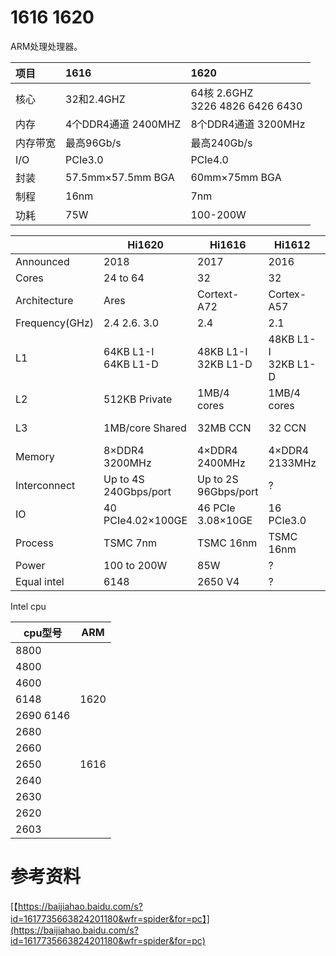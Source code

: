1616 1620
=====================



ARM处理处理器。


|项目     |1616                | 1620      |
|:--------|:-------------------|:----------|
|核心     |32和2.4GHZ          |64核 2.6GHZ <br /> 3226 4826 6426 6430|
|内存     |4个DDR4通道 2400MHZ |8个DDR4通道 3200MHz                   |
|内存带宽 |最高96Gb/s          |最高240Gb/s                           |
|I/O      |PCIe3.0             |PCIe4.0                               |
|封装     |57.5mm×57.5mm BGA   |60mm×75mm BGA                         |
|制程     |16nm                |7nm                                   |
|功耗     |75W                 |100-200W                              |


|                  | Hi1620                     | Hi1616                    | Hi1612                    | Hi1610                    |
|------------------|----------------------      |----------------------     |----------------------     |----------------------     |
| Announced        | 2018                       | 2017                      | 2016                      | 2015                      |
| Cores            | 24 to 64                   | 32                        | 32                        | 16                        |
| Architecture     | Ares                       | Cortext\-A72              | Cortex\-A57               | Cortex\-A57               |
| Frequency\(GHz\) | 2\.4 2\.6\. 3\.0           | 2\.4                      | 2\.1                      | 2\.1                      |
| L1               | 64KB L1\-I<br>64KB L1\-D   | 48KB L1\-I<br>32KB L1\-D  | 48KB L1\-I<br>32KB L1\-D  | 48KB L1\-I<br>32KB L1\-D  |
| L2               | 512KB Private              | 1MB/4 cores               | 1MB/4 cores               | 1MB/4 cores               |
| L3               | 1MB/core Shared            | 32MB CCN                  | 32 CCN                    | 16MB CCN                  |
| Memory           | 8×DDR4 3200MHz             | 4×DDR4 2400MHz            | 4×DDR4 2133MHz            | 4×DDR4 1866MHz            |
| Interconnect     | Up to 4S 240Gbps/port      | Up to 2S 96Gbps/port      | ?                         | ?                         |
| IO               | 40 PCIe4\.02×100GE         | 46 PCIe 3\.08×10GE        | 16 PCIe3\.0               | 16PCIe3\.0                |
| Process          | TSMC 7nm                   | TSMC 16nm                 | TSMC 16nm                 | TSMC 16nm                 |
| Power            | 100 to 200W                | 85W                       | ?                         | ?                         |
| Equal intel      | 6148                       | 2650 V4                   | ?                         | ?                         |


Intel cpu

|     cpu型号      |   ARM           |
|------------------|-----------------|
|8800              |                 |
|4800              |                 |
|4600              |                 |
|6148              |  1620           |
|2690  6146        |                 |
|2680              |                 |
|2660              |                 |
|2650              |  1616           |
|2640              |                 |
|2630              |                 |
|2620              |                 |
|2603              |                 |


# 参考资料

[【https://baijiahao.baidu.com/s?id=1617735663824201180&wfr=spider&for=pc】](https://baijiahao.baidu.com/s?id=1617735663824201180&wfr=spider&for=pc)